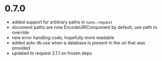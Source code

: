 # 0.7.0

* added support for arbitrary paths in `nano.request`
* document paths are now EncodeURIComponent by default, use path to override
* new error handling code, hopefully more readable
* added auto db.use when a database is present in the uri that was provided
* updated to request 2.1.1 on frozen deps